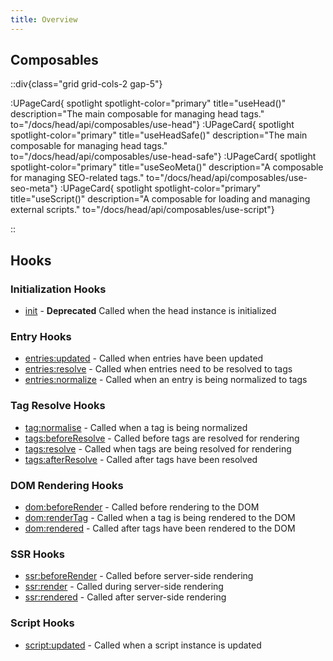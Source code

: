 ```yaml
---
title: Overview
---
```


## Composables

::div{class="grid grid-cols-2 gap-5"}

:UPageCard{ spotlight spotlight-color="primary" title="useHead()" description="The main composable for managing head tags." to="/docs/head/api/composables/use-head"}
:UPageCard{ spotlight spotlight-color="primary" title="useHeadSafe()" description="The main composable for managing head tags." to="/docs/head/api/composables/use-head-safe"}
:UPageCard{ spotlight spotlight-color="primary" title="useSeoMeta()" description="A composable for managing SEO-related tags." to="/docs/head/api/composables/use-seo-meta"}
:UPageCard{ spotlight spotlight-color="primary" title="useScript()" description="A composable for loading and managing external scripts."  to="/docs/head/api/composables/use-script"}

::

## Hooks

### Initialization Hooks

- [init](/docs/head/api/hooks/init) - **Deprecated** Called when the head instance is initialized

### Entry Hooks

- [entries:updated](/docs/head/api/hooks/entries-updated) - Called when entries have been updated
- [entries:resolve](/docs/head/api/hooks/entries-resolve) - Called when entries need to be resolved to tags
- [entries:normalize](/docs/head/api/hooks/entries-normalize) - Called when an entry is being normalized to tags

### Tag Resolve Hooks

- [tag:normalise](/docs/head/api/hooks/tag-normalise) - Called when a tag is being normalized
- [tags:beforeResolve](/docs/head/api/hooks/tags-before-resolve) - Called before tags are resolved for rendering
- [tags:resolve](/docs/head/api/hooks/tags-resolve) - Called when tags are being resolved for rendering
- [tags:afterResolve](/docs/head/api/hooks/tags-after-resolve) - Called after tags have been resolved

### DOM Rendering Hooks

- [dom:beforeRender](/docs/head/api/hooks/dom-before-render) - Called before rendering to the DOM
- [dom:renderTag](/docs/head/api/hooks/dom-render-tag) - Called when a tag is being rendered to the DOM
- [dom:rendered](/docs/head/api/hooks/dom-rendered) - Called after tags have been rendered to the DOM

### SSR Hooks

- [ssr:beforeRender](/docs/head/api/hooks/ssr-before-render) - Called before server-side rendering
- [ssr:render](/docs/head/api/hooks/ssr-render) - Called during server-side rendering
- [ssr:rendered](/docs/head/api/hooks/ssr-rendered) - Called after server-side rendering

### Script Hooks

- [script:updated](/docs/head/api/hooks/script-updated) - Called when a script instance is updated
